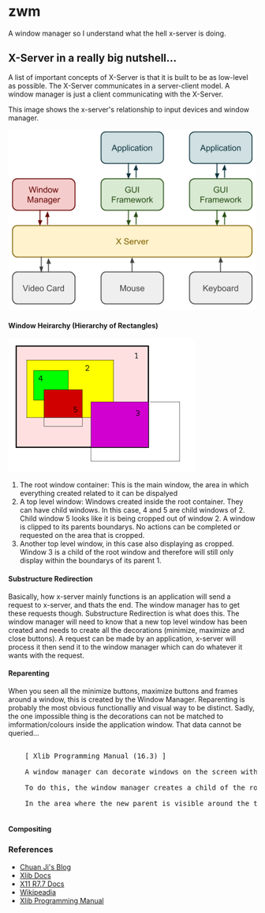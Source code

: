 # zwm
A window manager so I understand what the hell x-server is doing.


## X-Server in a really big nutshell...
A list of important concepts of X-Server is that it is built to be as low-level as possible. The X-Server communicates 
in a server-client model. A window manager is just a client communicating with the X-Server. 

This image shows the x-server's relationship to input devices and window manager.

![Stolen from Chuan Ji's Blog](images/x-server_model.png)

#### Window Heirarchy (Hierarchy of Rectangles)
![Heirarchy](images/heirarchy_root-window.png)

1. The root window container: This is the main window, the area in which everything created related to it can be dispalyed
2. A top level window: Windows created inside the root container. They can have child windows. In this case, 4 and 5 are child windows of 2. Child window 5 looks like it is being cropped out of window 2. A window is clipped to its parents boundarys. No actions can be completed or requested on the area that is cropped.
3. Another top level window, in this case also displaying as cropped. Window 3 is a child of the root window and therefore will still only display within the boundarys of its parent 1. 

#### Substructure Redirection
Basically, how x-server mainly functions is an application will send a request to x-server, and thats the end. The window manager has to get these requests though. Substructure Redirection is what does this. The window manager will need to know that a new top level window has been created and needs to create all the decorations (minimize, maximize and close buttons). A request can be made by an application, x-server will process it then send it to the window manager which can do whatever it wants with the request.

#### Reparenting
When you seen all the minimize buttons, maximize buttons and frames around a window, this is created by the Window Manager. Reparenting is probably the most obvious functionalliy and visual way to be distinct. Sadly, the one impossible thing is the decorations can not be matched to imformation/colours inside the application window. That data cannot be queried... 

<pre>

    [ Xlib Programming Manual (16.3) ]

    A window manager can decorate windows on the screen with titlebars and place little boxes on the titlebar with which thewindow can be moved or resized.  This is only one possibility, modeled on the user interface on the Macintosh.
    
    To do this, the window manager creates a child of the root somewhat larger than the top−level window of the application.Then it calls XReparentWindow(), specifying the top−level window of the  application as win and the new parent asparent. win and all its descendants will then be descendants of parent.
    
    In the area where the new parent is visible around the top−level window of the application, the window manager can putanything it wants.  This could include text, graphics, and small windows which perform certain functions when a button is clicked in them.

</pre>

    
#### Compositing


### References
- [Chuan Ji's Blog](https://jichu4n.com/posts/how-x-window-managers-work-and-how-to-write-one-part-i/)
- [Xlib Docs](https://tronche.com/gui/x/xlib/)
- [X11 R7.7 Docs](https://www.x.org/releases/X11R7.7/doc/)
- [Wikipeadia](https://en.wikipedia.org/wiki/Root_window)
- [Xlib Programming Manual](https://www.niksula.hut.fi/~jkirma/books/xlib.pdf)